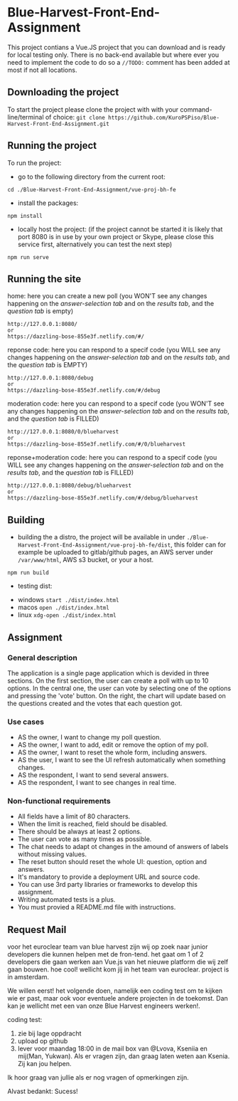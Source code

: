 # Blue-Harvest-Front-End-Assignment
This project contians a Vue.JS project that you can download and is ready for local testing only. There is no back-end available but where ever you need to implement the code to do so a `//TODO:` comment has been added at most if not all locations.

## Downloading the project
To start the project please clone the project with with your command-line/terminal of choice:
```git clone https://github.com/KuroPSPiso/Blue-Harvest-Front-End-Assignment.git```

## Running the project
To run the project:
* go to the following directory from the current root:
```shell
cd ./Blue-Harvest-Front-End-Assignment/vue-proj-bh-fe
```
* install the packages:
```shell
npm install
```
* locally host the project: (if the project cannot be started it is likely that port 8080 is in use by your own project or Skype, please close this service first, alternatively you can test the next step)
```shell
npm run serve
```

## Running the site
home: here you can create a new poll (you WON'T see any changes happening on the _answer-selection tab_ and on the _results tab_, and the _question tab_ is empty)
```
http://127.0.0.1:8080/
or
https://dazzling-bose-855e3f.netlify.com/#/
```
reponse code: here you can respond to a specif code (you WILL see any changes happening on the _answer-selection tab_ and on the _results tab_, and the _question tab_ is EMPTY)
```
http://127.0.0.1:8080/debug
or
https://dazzling-bose-855e3f.netlify.com/#/debug
```
moderation code: here you can respond to a specif code (you WON'T see any changes happening on the _answer-selection tab_ and on the _results tab_, and the _question tab_ is FILLED)
```
http://127.0.0.1:8080/0/blueharvest
or
https://dazzling-bose-855e3f.netlify.com/#/0/blueharvest
```
reponse+moderation code: here you can respond to a specif code (you WILL see any changes happening on the _answer-selection tab_ and on the _results tab_, and the _question tab_ is FILLED)
```
http://127.0.0.1:8080/debug/blueharvest
or
https://dazzling-bose-855e3f.netlify.com/#/debug/blueharvest
```

## Building
* building the a distro, the project will be available in under `./Blue-Harvest-Front-End-Assignment/vue-proj-bh-fe/dist`, this folder can for example be uploaded to gitlab/github pages, an AWS server under `/var/www/html`, AWS s3 bucket, or your a host.
```shell
npm run build
```
* testing dist:
- windows `start ./dist/index.html`
- macos `open ./dist/index.html`
- linux `xdg-open ./dist/index.html`


## Assignment
### General description
The application is a single page application which is devided in three sections. On the first section, the user can create a poll with up to 10 options. In the central one, the user can vote by selecting one of the options and pressing the 'vote' button. On the right, the chart will update based on the questions created and the votes that each question got.
### Use cases
* AS the owner, I want to change my poll question.
* AS the owner, I want to add, edit or remove the option of my poll.
* AS the owner, I want to reset the whole form, including answers.
* AS the user, I want to see the UI refresh automatically when something changes.
* AS the respondent, I want to send several answers.
* AS the respondent, I want to see changes in real time.
### Non-functional requirements
* All fields have a limit of 80 characters.
* When the limit is reached, field should be disabled.
* There should be always at least 2 options.
* The user can vote as many times as possible.
* The chat needs to adapt ot changes in the amound of answers of labels without missing values.
* The reset button should reset the whole UI: question, option and answers.
* It's mandatory to provide a deployment URL and source code.
* You can use 3rd party libraries or frameworks to develop this assignment.
* Writing automated tests is a plus.
* You must provied a README.md file with instructions.

## Request Mail
voor het euroclear team van blue harvest  zijn wij op zoek naar junior developers die kunnen helpen met de fron-tend. het gaat om 1 of 2 developers die gaan werken aan Vue.js van het nieuwe platform die wij zelf gaan bouwen. hoe cool! wellicht kom jij in het team van euroclear. project is in amsterdam.

We willen eerst! het volgende doen, namelijk een coding test om te kijken wie er past, maar ook voor eventuele andere projecten in de toekomst. Dan kan je wellicht met een van onze Blue Harvest engineers werken!.

coding test:
1. zie bij lage oppdracht
2. upload op github
3. lever voor maandag 18:00 in de mail box van @Lvova, Kseniia en mij(Man, Yukwan). Als er vragen zijn, dan graag laten weten aan Ksenia. Zij kan jou helpen.

Ik hoor graag van jullie als er nog vragen of opmerkingen zijn.

Alvast bedankt: Sucess!
